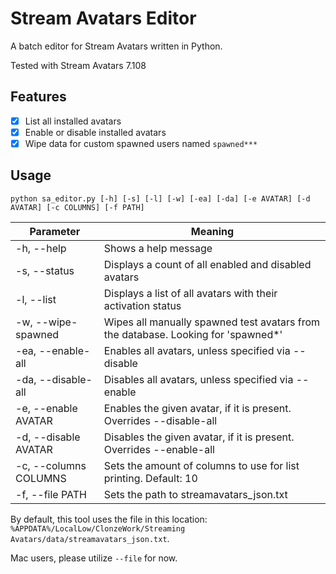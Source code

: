 # Stream Avatars Editor
A batch editor for Stream Avatars written in Python.

Tested with Stream Avatars 7.108

## Features
- [x] List all installed avatars
- [x] Enable or disable installed avatars
- [x] Wipe data for custom spawned users named `spawned***`

## Usage
`python sa_editor.py [-h] [-s] [-l] [-w] [-ea] [-da] [-e AVATAR] [-d AVATAR] [-c COLUMNS] [-f PATH]`

Parameter             | Meaning
----------------------|----------
-h, --help            | Shows a help message
-s, --status          | Displays a count of all enabled and disabled avatars
-l, --list            | Displays a list of all avatars with their activation status
-w, --wipe-spawned    | Wipes all manually spawned test avatars from the database. Looking for 'spawned*'
-ea, --enable-all     | Enables all avatars, unless specified via --disable
-da, --disable-all    | Disables all avatars, unless specified via --enable
-e, --enable AVATAR   | Enables the given avatar, if it is present. Overrides --disable-all
-d, --disable AVATAR  | Disables the given avatar, if it is present. Overrides --enable-all
-c, --columns COLUMNS | Sets the amount of columns to use for list printing. Default: 10
-f, --file PATH       | Sets the path to streamavatars_json.txt

By default, this tool uses the file in this location:
`%APPDATA%/LocalLow/ClonzeWork/Streaming Avatars/data/streamavatars_json.txt`.

Mac users, please utilize `--file` for now.
